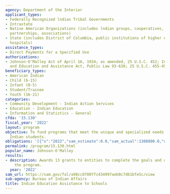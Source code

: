 ```yaml
---
agency: Department of the Interior
applicant_types:
- Federally Recognized lndian Tribal Governments
- Intrastate
- Native American Organizations (includes lndian groups, cooperatives, corporations,
  partnerships, associations)
- State (includes District of Columbia, public institutions of higher education and
  hospitals)
assistance_types:
- Direct Payments for a Specified Use
authorizations:
- Johnson-O'Malley Act of April 16, 1934; as amended, 25 U.S.C. 452; Indian Self Determination
  and Education and Assistance Act, Public Law 93-638; 25 U.S.C. 455-457.
beneficiary_types:
- American Indian
- Child (6-15)
- Infant (0-5)
- Student/Trainee
- Youth (16-21)
categories:
- Community Development - Indian Action Services
- Education - Indian Education
- Information and Statistics - General
cfda: '15.130'
fiscal_year: '2022'
layout: program
objective: To fund programs that meet the unique and specialized needs of eligible
  Indian students.
obligations: '[{"x":"2022","sam_estimate":0.0,"sam_actual":1308800.0,"usa_spending_actual":15023642.08},{"x":"2023","sam_estimate":3775579.0,"sam_actual":0.0,"usa_spending_actual":28095239.02},{"x":"2024","sam_estimate":4000000.0,"sam_actual":0.0,"usa_spending_actual":0.0}]'
permalink: /program/15.130.html
popular_name: Johnson-O'Malley
results:
- description: Awards 13 grants to entities to complete the goals and objectives of
    the program.
  year: '2022'
sam_url: https://sam.gov/fal/a98cc87007fc434997aeb0c7d61bfe5c/view
sub-agency: Bureau of Indian Affairs
title: Indian Education Assistance to Schools
---
```


